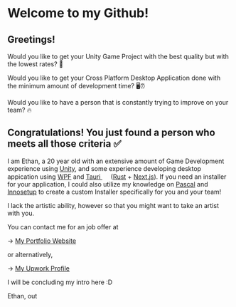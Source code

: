 # Welcome to my Github!

## Greetings!

Would you like to get your Unity Game Project with the best quality but with the lowest rates? 💸

Would you like to get your Cross Platform Desktop Application done with the minimum amount of development time? 🖥️⏰

Would you like to have a person that is constantly trying to improve on your team? 🔥

## Congratulations! You just found a person who meets all those criteria ✅

I am Ethan, a 20 year old with an extensive amount of Game Development experience using <a href="https://unity.com">Unity</a>, and some experience developing desktop appication using <a href="https://learn.microsoft.com/en-us/dotnet/desktop/wpf/overview/?view=netdesktop-6.0">WPF</a> and <a href="https://tauri.app">Tauri <img src="https://github.com/DreamerChaserHAH/Welcome-To-My-Github-Profile/blob/main/tauri.svg" width="15" height="15"></a> (<a href="https://www.rust-lang.org">Rust</a> + <a href="https://nextjs.org">Next.js</a>). If you need an installer for your application, I could also utilize my knowledge on <a href="https://en.wikipedia.org/wiki/Pascal_(programming_language)">Pascal</a> and <a href="https://jrsoftware.org/isinfo.php">Innosetup</a> to create a custom Installer specifically for you and your team!

I lack the artistic ability, however so that you might want to take an artist with you.

You can contact me for an job offer at

-> 
<a href="http://htetaung.com">My Portfolio Website</a>

or alternatively,

-> <a href="https://www.upwork.com/freelancers/~01b287756b86b57d9e">My Upwork Profile<a>

I will be concluding my intro here :D

Ethan, out
